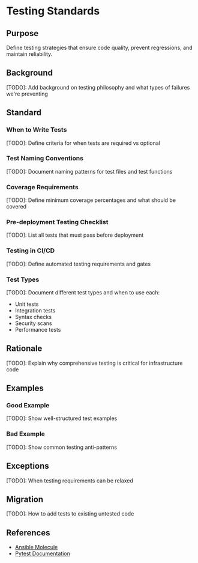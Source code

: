 # Testing Standards

## Purpose

Define testing strategies that ensure code quality, prevent regressions, and maintain reliability.

## Background

[TODO]: Add background on testing philosophy and what types of failures we're preventing

## Standard

### When to Write Tests

[TODO]: Define criteria for when tests are required vs optional

### Test Naming Conventions

[TODO]: Document naming patterns for test files and test functions

### Coverage Requirements

[TODO]: Define minimum coverage percentages and what should be covered

### Pre-deployment Testing Checklist

[TODO]: List all tests that must pass before deployment

### Testing in CI/CD

[TODO]: Define automated testing requirements and gates

### Test Types

[TODO]: Document different test types and when to use each:

- Unit tests
- Integration tests
- Syntax checks
- Security scans
- Performance tests

## Rationale

[TODO]: Explain why comprehensive testing is critical for infrastructure code

## Examples

### Good Example

[TODO]: Show well-structured test examples

### Bad Example

[TODO]: Show common testing anti-patterns

## Exceptions

[TODO]: When testing requirements can be relaxed

## Migration

[TODO]: How to add tests to existing untested code

## References

- [Ansible Molecule](https://molecule.readthedocs.io/)
- [Pytest Documentation](https://docs.pytest.org/)
